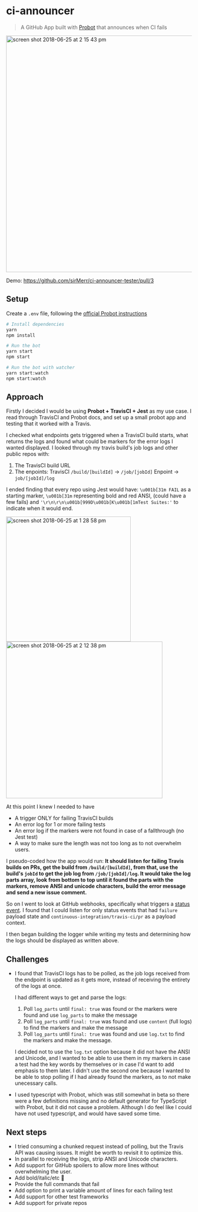 # ci-announcer

> A GitHub App built with [Probot](https://github.com/probot/probot) that announces when CI fails

<img width="640" alt="screen shot 2018-06-25 at 2 15 43 pm" src="https://user-images.githubusercontent.com/11183523/41867873-580f32fe-7882-11e8-87ff-2d570dd0278f.png">

Demo: https://github.com/sirMerr/ci-announcer-tester/pull/3

## Setup

Create a `.env` file, following the [official Probot instructions](https://probot.github.io/docs/development/#configuring-a-github-app)

```sh
# Install dependencies
yarn
npm install

# Run the bot
yarn start
npm start

# Run the bot with watcher
yarn start:watch
npm start:watch
```

## Approach

Firstly I decided I would be using **Probot + TravisCI + Jest** as my use case. I read through TravisCI and Probot docs, and set up a small probot app and testing that it worked with a Travis.

I checked what endpoints gets triggered when a TravisCI build starts, what returns the logs and found what could be markers for the error logs I wanted displayed. I looked through my travis build's job logs and other public repos with:

1.  The TravisCI build URL
2.  The enpoints: TravisCI `/build/[buildId]` -> `/job/[jobId]` Enpoint -> `job/[jobId]/log`

I ended finding that every repo using Jest would have: `\u001b[31m FAIL` as a starting marker, `\u001b[31m` representing bold and red ANSI, (could have a few fails) and `'\r\n\r\n\u001b[999D\u001b[K\u001b[1mTest Suites:'` to indicate when it would end.

<img width="338" alt="screen shot 2018-06-25 at 1 28 58 pm" src="https://user-images.githubusercontent.com/11183523/41867668-c3be261e-7881-11e8-8297-ef64ece42239.png">

<img width="424" alt="screen shot 2018-06-25 at 2 12 38 pm" src="https://user-images.githubusercontent.com/11183523/41867700-d7c87bfa-7881-11e8-8c7c-add2babc3ca6.png">

At this point I knew I needed to have

- A trigger ONLY for failing TravisCI builds
- An error log for 1 or more failing tests
- An error log if the markers were not found in case of a fallthrough (no Jest test)
- A way to make sure the length was not too long as to not overwhelm users.

I pseudo-coded how the app would run:
**It should listen for failing Travis builds on PRs, get the build from `/build/[buildId]`, from that, use the build's `jobId` to get the job log from `/job/[jobId]/log`. It would take the log parts array, look from bottom to top until it found the parts with the markers, remove ANSI and unicode characters, build the error message and send a new issue comment.**

So on I went to look at GitHub webhooks, specifically what triggers a [status event](https://developer.github.com/v3/activity/events/types/#statusevent). I found that I could listen for only status events that had `failure` payload state and `continuous-integration/travis-ci/pr` as a payload context.

I then began building the logger while writing my tests and determining how the logs should be displayed as written above.

## Challenges

- I found that TravisCI logs has to be polled, as the job logs received from the endpoint is updated as it gets more, instead of receiving the entirety of the logs at once.

  I had different ways to get and parse the logs:

  1.  Poll `log_parts` until `final: true` was found or the markers were found and use `log_parts` to make the message
  2.  Poll `log_parts` until `final: true` was found and use `content` (full logs) to find the markers and make the message
  3.  Poll `log_parts` until `final: true` was found and use `log.txt` to find the markers and make the message.

  I decided not to use the `log.txt` option because it did not have the ANSI and Unicode, and I wanted to be able to use them in my markers in case a test had the key words by themselves or in case I'd want to add emphasis to them later. I didn't use the second one because I wanted to be able to stop polling if I had already found the markers, as to not make unecessary calls.

- I used typescript with Probot, which was still somewhat in beta so there were a few definitions missing and no default generator for TypeScript with Probot, but it did not cause a problem. Although I do feel like I could have not used typescript, and would have saved some time.

## Next steps

- I tried consuming a chunked request instead of polling, but the Travis API was causing issues. It might be worth to revisit it to optimize this.
- In parallel to receiving the logs, strip ANSI and Unicode characters.
- Add support for GitHub spoilers to allow more lines without overwhelming the user.
- Add bold/italic/etc 🎨
- Provide the full commands that fail
- Add option to print a variable amount of lines for each failing test
- Add support for other test frameworks
- Add support for private repos
